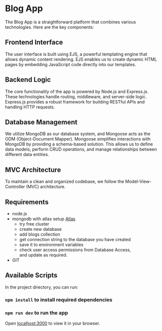 # Blog App

The Blog App is a straightforward platform that combines various technologies. Here are the key components:

## Frontend Interface

The user interface is built using EJS, a powerful templating engine that allows dynamic content rendering. EJS enables us to create dynamic HTML pages by embedding JavaScript code directly into our templates.

## Backend Logic

The core functionality of the app is powered by Node.js and Express.js. These technologies handle routing, middleware, and server-side logic. Express.js provides a robust framework for building RESTful APIs and handling HTTP requests.

## Database Management

We utilize MongoDB as our database system, and Mongoose acts as the ODM (Object-Document Mapper). Mongoose simplifies interactions with MongoDB by providing a schema-based solution. This allows us to define data models, perform CRUD operations, and manage relationships between different data entities.

## MVC Architecture

To maintain a clean and organized codebase, we follow the Model-View-Controller (MVC) architecture.

## Requirements
+ node.js
+ mongodb with atlas setup [Atlas](https://www.mongodb.com/atlas/database)
    + try free cluster
    + create new database
    + add blogs collection
    + get connection string to the database you have created
    + save it to environment variables
    + check user access permissions from Database Access,<br>and update as required.
+ GIT

## Available Scripts

In the project directory, you can run:
### `npm install` to install required dependencies
### `npm run dev` to run the app

Open [localhost:3000](http://localhost:3000) to view it in your browser.
